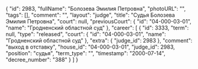 {
    "id": 2983,
    "fullName": "Болозева Эмилия Петровна",
    "photoURL": "",
    "tags": [],
    "comment": "",
    "layout": "judge",
    "title": "Судья Болозева Эмилия Петровна",
    "court": null,
    "previousCourt": {
        "id": "04-000-03-01",
        "name": "Гродненский областной суд"
    },
    "career": [
        {
            "id": 3333,
            "term": null,
            "type": "released",
            "court": {
                "id": "04-000-03-01",
                "name": "Гродненский областной суд"
            },
            "extra": {
                "judge_id": 2983
            },
            "comment": "выход в отставку",
            "house_id": "04-000-03-01",
            "judge_id": 2983,
            "position": "судья",
            "term_type": "",
            "timestamp": "2000-07-14",
            "decree_number": "388"
        }
    ]
}